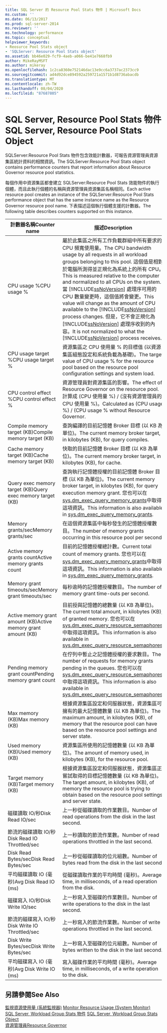 ```yaml
---
title: SQL Server 的 Resource Pool Stats 物件 | Microsoft Docs
ms.custom: ''
ms.date: 06/13/2017
ms.prod: sql-server-2014
ms.reviewer: ''
ms.technology: performance
ms.topic: conceptual
helpviewer_keywords:
- Reosurce Pool Stats object
- 'SQLServer: Resource Pool Stats object'
ms.assetid: bb46e029-fcf9-4aeb-a066-be41e7668fb9
author: MikeRayMSFT
ms.author: mikeray
ms.openlocfilehash: 1c2ca8360e752146dac13e9cc6a3737ac2373cc9
ms.sourcegitcommit: ad4d92dce894592a259721a1571b1d8736abacdb
ms.translationtype: MT
ms.contentlocale: zh-TW
ms.lasthandoff: 08/04/2020
ms.locfileid: "87687805"
---
```

# <a name="sql-server-resource-pool-stats-object"></a><span data-ttu-id="d64b8-102">SQL Server, Resource Pool Stats 物件</span><span class="sxs-lookup"><span data-stu-id="d64b8-102">SQL Server, Resource Pool Stats Object</span></span>
  <span data-ttu-id="d64b8-103">SQLServer:Resource Pool Stats 物件包含效能計數器，可報告資源管理員資源集區統計資料的相關資訊。</span><span class="sxs-lookup"><span data-stu-id="d64b8-103">The SQLServer:Resource Pool Stats object contains performance counters that report information about Resource Governor resource pool statistics.</span></span>  
  
 <span data-ttu-id="d64b8-104">每個作用中資源集區都會建立 SQLServer:Resource Pool Stats 效能物件的執行個體，而且此執行個體的名稱與資源管理員資源集區名稱相同。</span><span class="sxs-lookup"><span data-stu-id="d64b8-104">Each active resource pool creates an instance of the SQLServer:Resource Pool Stats performance object that has the same instance name as the Resource Governor resource pool name.</span></span> <span data-ttu-id="d64b8-105">下表描述這個執行個體支援的計數器。</span><span class="sxs-lookup"><span data-stu-id="d64b8-105">The following table describes counters supported on this instance.</span></span>  
  
|<span data-ttu-id="d64b8-106">計數器名稱</span><span class="sxs-lookup"><span data-stu-id="d64b8-106">Counter name</span></span>|<span data-ttu-id="d64b8-107">描述</span><span class="sxs-lookup"><span data-stu-id="d64b8-107">Description</span></span>|  
|------------------|-----------------|  
|<span data-ttu-id="d64b8-108">CPU usage %</span><span class="sxs-lookup"><span data-stu-id="d64b8-108">CPU usage %</span></span>|<span data-ttu-id="d64b8-109">屬於此集區之所有工作負載群組中所有要求的 CPU 頻寬使用量。</span><span class="sxs-lookup"><span data-stu-id="d64b8-109">The CPU bandwidth usage by all requests in all workload groups belonging to this pool.</span></span> <span data-ttu-id="d64b8-110">這個值是相對於電腦所測得並正規化為系統上的所有 CPU。</span><span class="sxs-lookup"><span data-stu-id="d64b8-110">This is measured relative to the computer and normalized to all CPUs on the system.</span></span> <span data-ttu-id="d64b8-111">當 [!INCLUDE[ssNoVersion](../../includes/ssnoversion-md.md)] 處理序可用的 CPU 數量變更時，這個值將會變更。</span><span class="sxs-lookup"><span data-stu-id="d64b8-111">This value will change as the amount of CPU available to the [!INCLUDE[ssNoVersion](../../includes/ssnoversion-md.md)] process changes.</span></span> <span data-ttu-id="d64b8-112">但是，它不會正規化為 [!INCLUDE[ssNoVersion](../../includes/ssnoversion-md.md)] 處理序收到的內容。</span><span class="sxs-lookup"><span data-stu-id="d64b8-112">It is not normalized to what the [!INCLUDE[ssNoVersion](../../includes/ssnoversion-md.md)] process receives.</span></span>|  
|<span data-ttu-id="d64b8-113">CPU usage target %</span><span class="sxs-lookup"><span data-stu-id="d64b8-113">CPU usage target %</span></span>|<span data-ttu-id="d64b8-114">資源集區之 CPU 使用量 % 的目標值 (以資源集區組態設定和系統負載為基礎)。</span><span class="sxs-lookup"><span data-stu-id="d64b8-114">The target value of CPU usage % for the resource pool based on the resource pool configuration settings and system load.</span></span>|  
|<span data-ttu-id="d64b8-115">CPU control effect %</span><span class="sxs-lookup"><span data-stu-id="d64b8-115">CPU control effect %</span></span>|<span data-ttu-id="d64b8-116">資源管理員對資源集區的影響。</span><span class="sxs-lookup"><span data-stu-id="d64b8-116">The effect of Resource Governor on the resource pool.</span></span> <span data-ttu-id="d64b8-117">計算成 (CPU 使用量 %) / (沒有資源管理員的 CPU 使用量 %)。</span><span class="sxs-lookup"><span data-stu-id="d64b8-117">Calculated as (CPU usage %) / (CPU usage % without Resource Governor.</span></span>|  
|<span data-ttu-id="d64b8-118">Compile memory target (KB)</span><span class="sxs-lookup"><span data-stu-id="d64b8-118">Compile memory target (KB)</span></span>|<span data-ttu-id="d64b8-119">查詢編譯的目前記憶體 Broker 目標 (以 KB 為單位)。</span><span class="sxs-lookup"><span data-stu-id="d64b8-119">The current memory broker target, in kilobytes (KB), for query compiles.</span></span>|  
|<span data-ttu-id="d64b8-120">Cache memory target (KB)</span><span class="sxs-lookup"><span data-stu-id="d64b8-120">Cache memory target (KB)</span></span>|<span data-ttu-id="d64b8-121">快取的目前記憶體 Broker 目標 (以 KB 為單位)。</span><span class="sxs-lookup"><span data-stu-id="d64b8-121">The current memory broker target, in kilobytes (KB), for cache.</span></span>|  
|<span data-ttu-id="d64b8-122">Query exec memory target (KB)</span><span class="sxs-lookup"><span data-stu-id="d64b8-122">Query exec memory target (KB)</span></span>|<span data-ttu-id="d64b8-123">查詢執行記憶體授權的目前記憶體 Broker 目標 (以 KB 為單位)。</span><span class="sxs-lookup"><span data-stu-id="d64b8-123">The current memory broker target, in kilobytes (KB), for query execution memory grant.</span></span> <span data-ttu-id="d64b8-124">您也可以在 [sys.dm_exec_query_memory_grants](/sql/relational-databases/system-dynamic-management-views/sys-dm-exec-query-memory-grants-transact-sql)中取得這項資訊。</span><span class="sxs-lookup"><span data-stu-id="d64b8-124">This information is also available in [sys.dm_exec_query_memory_grants](/sql/relational-databases/system-dynamic-management-views/sys-dm-exec-query-memory-grants-transact-sql).</span></span>|  
|<span data-ttu-id="d64b8-125">Memory grants/sec</span><span class="sxs-lookup"><span data-stu-id="d64b8-125">Memory grants/sec</span></span>|<span data-ttu-id="d64b8-126">在這個資源集區中每秒發生的記憶體授權數目。</span><span class="sxs-lookup"><span data-stu-id="d64b8-126">The number of memory grants occurring in this resource pool per second.</span></span>|  
|<span data-ttu-id="d64b8-127">Active memory grants count</span><span class="sxs-lookup"><span data-stu-id="d64b8-127">Active memory grants count</span></span>|<span data-ttu-id="d64b8-128">目前的記憶體授權總計數。</span><span class="sxs-lookup"><span data-stu-id="d64b8-128">Current total count of memory grants.</span></span> <span data-ttu-id="d64b8-129">您也可以在 [sys.dm_exec_query_memory_grants](/sql/relational-databases/system-dynamic-management-views/sys-dm-exec-query-memory-grants-transact-sql)中取得這項資訊。</span><span class="sxs-lookup"><span data-stu-id="d64b8-129">This information is also available in [sys.dm_exec_query_memory_grants](/sql/relational-databases/system-dynamic-management-views/sys-dm-exec-query-memory-grants-transact-sql).</span></span>|  
|<span data-ttu-id="d64b8-130">Memory grant timeouts/sec</span><span class="sxs-lookup"><span data-stu-id="d64b8-130">Memory grant timeouts/sec</span></span>|<span data-ttu-id="d64b8-131">每秒逾時的記憶體授權數目。</span><span class="sxs-lookup"><span data-stu-id="d64b8-131">The number of memory grant time-outs per second.</span></span>|  
|<span data-ttu-id="d64b8-132">Active memory grant amount (KB)</span><span class="sxs-lookup"><span data-stu-id="d64b8-132">Active memory grant amount (KB)</span></span>|<span data-ttu-id="d64b8-133">目前授與記憶體的總數量 (以 KB 為單位)。</span><span class="sxs-lookup"><span data-stu-id="d64b8-133">The current total amount, in kilobytes (KB), of granted memory.</span></span> <span data-ttu-id="d64b8-134">您也可以在 [sys.dm_exec_query_resource_semaphores](/sql/relational-databases/system-dynamic-management-views/sys-dm-exec-query-resource-semaphores-transact-sql)中取得這項資訊。</span><span class="sxs-lookup"><span data-stu-id="d64b8-134">This information is also available in [sys.dm_exec_query_resource_semaphores](/sql/relational-databases/system-dynamic-management-views/sys-dm-exec-query-resource-semaphores-transact-sql).</span></span>|  
|<span data-ttu-id="d64b8-135">Pending memory grant count</span><span class="sxs-lookup"><span data-stu-id="d64b8-135">Pending memory grant count</span></span>|<span data-ttu-id="d64b8-136">在佇列中暫止之記憶體授權的要求數目。</span><span class="sxs-lookup"><span data-stu-id="d64b8-136">The number of requests for memory grants pending in the queues.</span></span> <span data-ttu-id="d64b8-137">您也可以在 [sys.dm_exec_query_resource_semaphores](/sql/relational-databases/system-dynamic-management-views/sys-dm-exec-query-resource-semaphores-transact-sql)中取得這項資訊。</span><span class="sxs-lookup"><span data-stu-id="d64b8-137">This information is also available in [sys.dm_exec_query_resource_semaphores](/sql/relational-databases/system-dynamic-management-views/sys-dm-exec-query-resource-semaphores-transact-sql).</span></span>|  
|<span data-ttu-id="d64b8-138">Max memory (KB)</span><span class="sxs-lookup"><span data-stu-id="d64b8-138">Max memory (KB)</span></span>|<span data-ttu-id="d64b8-139">根據資源集區設定和伺服器狀態，資源集區可擁有的最大記憶體數量 (以 KB 為單位)。</span><span class="sxs-lookup"><span data-stu-id="d64b8-139">The maximum amount, in kilobytes (KB), of memory that the resource pool can have based on the resource pool settings and server state.</span></span>|  
|<span data-ttu-id="d64b8-140">Used memory (KB)</span><span class="sxs-lookup"><span data-stu-id="d64b8-140">Used memory (KB)</span></span>|<span data-ttu-id="d64b8-141">資源集區所使用的記憶體數量 (以 KB 為單位)。</span><span class="sxs-lookup"><span data-stu-id="d64b8-141">The amount of memory used, in kilobytes (KB), for the resource pool.</span></span>|  
|<span data-ttu-id="d64b8-142">Target memory (KB)</span><span class="sxs-lookup"><span data-stu-id="d64b8-142">Target memory (KB)</span></span>|<span data-ttu-id="d64b8-143">根據資源集區設定和伺服器狀態，資源集區正嘗試取得的目標記憶體數量 (以 KB 為單位)。</span><span class="sxs-lookup"><span data-stu-id="d64b8-143">The target amount, in kilobytes (KB), of memory the resource pool is trying to obtain based on the resource pool settings and server state.</span></span>|  
|<span data-ttu-id="d64b8-144">磁碟讀取 IO/秒</span><span class="sxs-lookup"><span data-stu-id="d64b8-144">Disk Read IO/sec</span></span>|<span data-ttu-id="d64b8-145">上一秒從磁碟讀取的作業數目。</span><span class="sxs-lookup"><span data-stu-id="d64b8-145">Number of read operations from the disk in the last second.</span></span>|  
|<span data-ttu-id="d64b8-146">節流的磁碟讀取 IO/秒</span><span class="sxs-lookup"><span data-stu-id="d64b8-146">Disk Read IO Throttled/sec</span></span>|<span data-ttu-id="d64b8-147">上一秒讀取的節流作業數。</span><span class="sxs-lookup"><span data-stu-id="d64b8-147">Number of read operations throttled in the last second.</span></span>|  
|<span data-ttu-id="d64b8-148">Disk Read Bytes/sec</span><span class="sxs-lookup"><span data-stu-id="d64b8-148">Disk Read Bytes/sec</span></span>|<span data-ttu-id="d64b8-149">上一秒從磁碟讀取的位元組數。</span><span class="sxs-lookup"><span data-stu-id="d64b8-149">Number of bytes read from the disk in the last second.</span></span>|  
|<span data-ttu-id="d64b8-150">平均磁碟讀取 IO (毫秒)</span><span class="sxs-lookup"><span data-stu-id="d64b8-150">Avg Disk Read IO (ms)</span></span>|<span data-ttu-id="d64b8-151">從磁碟讀取作業的平均時間 (毫秒)。</span><span class="sxs-lookup"><span data-stu-id="d64b8-151">Average time, in milliseconds, of a read operation from the disk.</span></span>|  
|<span data-ttu-id="d64b8-152">磁碟寫入 IO/秒</span><span class="sxs-lookup"><span data-stu-id="d64b8-152">Disk Write IO/sec</span></span>|<span data-ttu-id="d64b8-153">上一秒寫入至磁碟的作業數目。</span><span class="sxs-lookup"><span data-stu-id="d64b8-153">Number of write operations to the disk in the last second.</span></span>|  
|<span data-ttu-id="d64b8-154">節流的磁碟寫入 IO/秒</span><span class="sxs-lookup"><span data-stu-id="d64b8-154">Disk Write IO Throttled/sec</span></span>|<span data-ttu-id="d64b8-155">上一秒寫入的節流作業數。</span><span class="sxs-lookup"><span data-stu-id="d64b8-155">Number of write operations throttled in the last second.</span></span>|  
|<span data-ttu-id="d64b8-156">Disk Write Bytes/sec</span><span class="sxs-lookup"><span data-stu-id="d64b8-156">Disk Write Bytes/sec</span></span>|<span data-ttu-id="d64b8-157">上一秒寫入至磁碟的位元組數。</span><span class="sxs-lookup"><span data-stu-id="d64b8-157">Number of bytes written to the disk in the last second.</span></span>|  
|<span data-ttu-id="d64b8-158">平均磁碟寫入 IO (毫秒)</span><span class="sxs-lookup"><span data-stu-id="d64b8-158">Avg Disk Write IO (ms)</span></span>|<span data-ttu-id="d64b8-159">寫入磁碟作業的平均時間 (毫秒)。</span><span class="sxs-lookup"><span data-stu-id="d64b8-159">Average time, in milliseconds, of a write operation to the disk.</span></span>|  
  
## <a name="see-also"></a><span data-ttu-id="d64b8-160">另請參閱</span><span class="sxs-lookup"><span data-stu-id="d64b8-160">See Also</span></span>  
 <span data-ttu-id="d64b8-161">[監視資源使用量 &#40;系統監視器&#41;](monitor-resource-usage-system-monitor.md) </span><span class="sxs-lookup"><span data-stu-id="d64b8-161">[Monitor Resource Usage &#40;System Monitor&#41;](monitor-resource-usage-system-monitor.md) </span></span>  
 <span data-ttu-id="d64b8-162">[SQL Server, Workload Group Stats 物件](sql-server-workload-group-stats-object.md) </span><span class="sxs-lookup"><span data-stu-id="d64b8-162">[SQL Server, Workload Group Stats Object](sql-server-workload-group-stats-object.md) </span></span>  
 [<span data-ttu-id="d64b8-163">資源管理員</span><span class="sxs-lookup"><span data-stu-id="d64b8-163">Resource Governor</span></span>](../resource-governor/resource-governor.md)  
  
  
